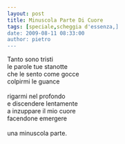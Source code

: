 ```yaml
---
layout: post
title: Minuscola Parte Di Cuore
tags: [speciale,scheggia d'essenza,]
date: 2009-08-11 08:33:00
author: pietro
---
```

Tanto sono tristi<br/>le parole tue stanotte<br/>che le sento come gocce<br/>colpirmi le guance<br/><br/>rigarmi nel profondo<br/>e discendere lentamente<br/>a inzuppare il mio cuore<br/>facendone emergere<br/><br/>una minuscola parte.
